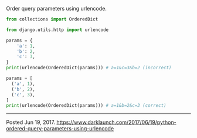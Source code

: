 Order query parameters using urlencode.

```python
from collections import OrderedDict

from django.utils.http import urlencode

params = {
    'a': 1,
    'b': 2,
    'c': 3,
}
print(urlencode(OrderedDict(params))) # a=1&c=3&b=2 (incorrect)

params = [
  ('a', 1),
  ('b', 2),
  ('c', 3),
]
print(urlencode(OrderedDict(params))) # a=1&b=2&c=3 (correct)
```

---

Posted Jun 19, 2017.
https://www.darklaunch.com/2017/06/19/python-ordered-query-parameters-using-urlencode